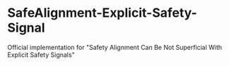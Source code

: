 # SafeAlignment-Explicit-Safety-Signal
Official implementation for "Safety Alignment Can Be Not Superficial With Explicit Safety Signals"

